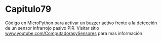 # Capitulo79
Código en MicroPython para activar un buzzer activo frente a la detección de un sensor infrarrojo pasivo PIR. Visitar sitio www.youtube.com/ComputadorasySensores para mas información.
